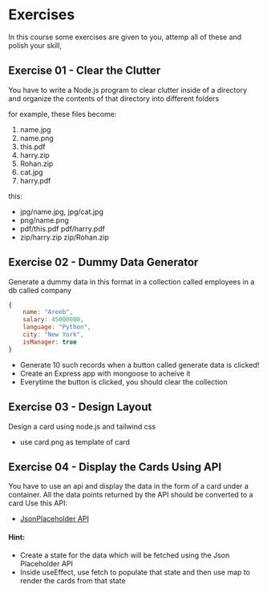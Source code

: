# Exercises
In this course some exercises are given to you, attemp all of these and polish your skill,

## Exercise 01 - Clear the Clutter
You have to write a Node.js program to clear clutter inside of a directory and organize the contents of that directory into different folders

for example, these files become:
1. name.jpg
2. name.png
3. this.pdf 
4. harry.zip
5. Rohan.zip
6. cat.jpg 
7. harry.pdf

this: 
-   jpg/name.jpg, jpg/cat.jpg 
-   png/name.png 
-   pdf/this.pdf pdf/harry.pdf
-   zip/harry.zip zip/Rohan.zip


## Exercise 02 - Dummy Data Generator
Generate a dummy data in this format in a collection called employees in a db called company

```js
{   
    name: "Areeb",
    salary: 45000000,
    language: "Python",
    city: "New York",
    isManager: true
}
```
-   Generate 10 such records when a button called generate data is clicked!
-   Create an Express app with mongoose to acheive it
-   Everytime the button is clicked, you should clear the collection 


## Exercise 03 - Design Layout
Design a card using node.js and tailwind css

-   use card.png as template of card


## Exercise 04 - Display the Cards Using API
You have to use an api and display the data in the form of a card under a container. All the data points returned by the API should be converted to a card
Use this API:
-   [JsonPlaceholder API](https://jsonplaceholder.typicode.com/posts)

#### Hint: 
-   Create a state for the data which will be fetched using the Json Placeholder API
-   Inside useEffect, use fetch to populate that state and then use map to render the cards from that state